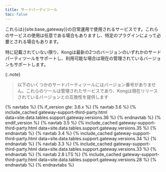 ```yaml
---
title: サードパーティツール
toc: false
---
```


これらは{{site.base_gateway}}の日常運用で使用されるサービスです。これらのサービスの使用は任意である場合もありますし、特定のプラグインによって必要とされる場合もあります。

特に記載されていない限り、Kongは最新の2つのバージョンのいずれかのサードパーティツールをサポートし、利用可能な場合は現在の管理されているバージョンもサポートします。

{:.note}
> 以下のいくつかのサードパーティツールにはバージョン番号がありません。これらのツールは管理されたサービスであり、Kongは現在リリースされているバージョンとの互換性を提供します

{% navtabs %}
  {% if_version gte: 3.6.x %}
  {% navtab 3.6 %}
    {% include_cached gateway-support-third-party.html data=site.data.tables.support.gateway.versions.36 %}
  {% endnavtab %}
  {% endif_version %}
  {% navtab 3.5 %}
    {% include_cached gateway-support-third-party.html data=site.data.tables.support.gateway.versions.35 %}
  {% endnavtab %}
  {% navtab 3.4 %}
    {% include_cached gateway-support-third-party.html data=site.data.tables.support.gateway.versions.34 %}
  {% endnavtab %}
  {% navtab 3.3 %}
    {% include_cached gateway-support-third-party.html data=site.data.tables.support.gateway.versions.33 %}
  {% endnavtab %}
  {% navtab 2.8 LTS %}
    {% include_cached gateway-support-third-party.html data=site.data.tables.support.gateway.versions.28 %}
  {% endnavtab %}
{% endnavtabs %}


